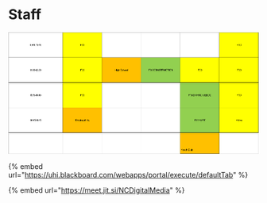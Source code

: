 # Staff

![](.gitbook/assets/tt.png)

{% embed url="https://uhi.blackboard.com/webapps/portal/execute/defaultTab" %}

{% embed url="https://meet.jit.si/NCDigitalMedia" %}

